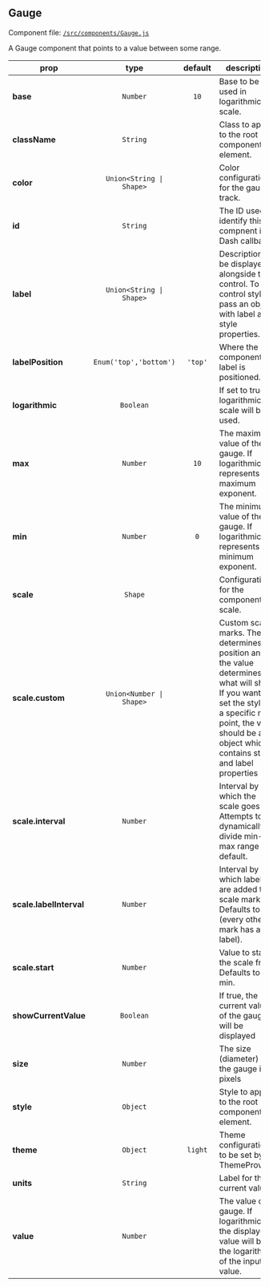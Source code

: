 
## Gauge

Component file: [`/src/components/Gauge.js`](/src/components/Gauge.react.js)

A Gauge component that points to
a value between some range.

prop | type | default | description
---- | :----: | :-------: | -----------
**base** | `Number` | `10` | Base to be used in logarithmic scale.
**className** | `String` |  | Class to apply to the root component element.
**color** | `Union<String \| Shape>` |  | Color configuration for the gauge's track.
**id** | `String` |  | The ID used to identify this compnent in Dash callbacks
**label** | `Union<String \| Shape>` |  | Description to be displayed alongside the control. To control styling, pass an object with label and style properties.
**labelPosition** | `Enum('top','bottom')` | `'top'` | Where the component label is positioned.
**logarithmic** | `Boolean` |  | If set to true, a logarithmic scale will be used.
**max** | `Number` | `10` | The maximum value of the gauge. If logarithmic, represents the maximum exponent.
**min** | `Number` | `0` | The minimum value of the gauge. If logarithmic, represents the minimum exponent.
**scale** | `Shape` |  | Configuration for the component scale.
**scale.custom** | `Union<Number \| Shape>` |  | Custom scale marks. The key determines the position and the value determines what will show. If you want to set the style of a specific mark point, the value should be an object which contains style and label properties
**scale.interval** | `Number` |  | Interval by which the scale goes up. Attempts to dynamically divide min-max range by default.
**scale.labelInterval** | `Number` |  | Interval by which labels are added to scale marks. Defaults to 2 (every other mark has a label).
**scale.start** | `Number` |  | Value to start the scale from. Defaults to min.
**showCurrentValue** | `Boolean` |  | If true, the current value of the gauge will be displayed
**size** | `Number` |  | The size (diameter) of the gauge in pixels
**style** | `Object` |  | Style to apply to the root component element.
**theme** | `Object` | `light` | Theme configuration to be set by a ThemeProvider
**units** | `String` |  | Label for the current value
**value** | `Number` |  | The value of gauge. If logarithmic, the displayed value will be the logarithm of the inputted value.
